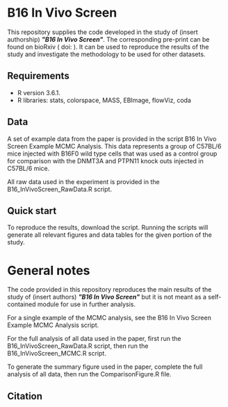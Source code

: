 
# **B16 In Vivo Screen**

This repository supplies the code developed in the study of (insert authorship) **_"B16 In Vivo Screen"_**. The corresponding pre-print can be found on bioRxiv ( doi: ). It can be used to reproduce the results of the study and investigate the methodology to be used for other datasets.

## **Requirements**

* R version 3.6.1.
* R libraries: stats, colorspace, MASS, EBImage, flowViz, coda

## **Data**

A set of example data from the paper is provided in the script B16 In Vivo Screen Example MCMC Analysis. This data represents a group of C57BL/6 mice injected with B16F0 wild type cells that was used as a control group for comparison with the DNMT3A and PTPN11 knock outs injected in C57BL/6 mice.

All raw data used in the experiment is provided in the B16_InVivoScreen_RawData.R script.

## **Quick start**

To reproduce the results, download the script. Running the scripts will generate all relevant figures and data tables for the given portion of the study.

# General notes

The code provided in this repository reproduces the main results of the study of (insert authors) **_"B16 In Vivo Screen"_** but it is not meant as a self-contained module for use in further analysis.

For a single example of the MCMC analysis, see the B16 In Vivo Screen Example MCMC Analysis script.

For the full analysis of all data used in the paper, first run the B16_InVivoScreen_RawData.R script, then run the B16_InVivoScreen_MCMC.R script.

To generate the summary figure used in the paper, complete the full analysis of all data, then run the ComparisonFigure.R file.

## Citation

